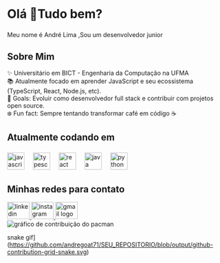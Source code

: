 <h1 align="left">Olá 👋Tudo bem?</h1>

###

<p align="left">Meu nome é André Lima ,Sou um desenvolvedor junior</p>

###

<h2 align="left">Sobre Mim</h2>

<p align="left">
  ✨ Universitário em BICT - Engenharia da Computação na UFMA <br>
  📚 Atualmente focado em aprender JavaScript e seu ecossistema (TypeScript, React, Node.js, etc).<br>
  🎯 Goals: Evoluir como desenvolvedor full stack e contribuir com projetos open source.<br>
  ❄️ Fun fact: Sempre tentando transformar café em código ☕
</p>


<h2 align="left">Atualmente codando em</h2>

###

<div align="left">
  <img src="https://cdn.jsdelivr.net/gh/devicons/devicon/icons/javascript/javascript-original.svg" height="40" alt="javascript logo"  />
  <img width="12" />
  <img src="https://cdn.jsdelivr.net/gh/devicons/devicon/icons/typescript/typescript-original.svg" height="40" alt="typescript logo"  />
  <img width="12" />
  <img src="https://cdn.jsdelivr.net/gh/devicons/devicon/icons/react/react-original.svg" height="40" alt="react logo"  />
  <img width="12" />
  <img src="https://cdn.jsdelivr.net/gh/devicons/devicon/icons/java/java-original.svg" height="40" alt="java logo"  />
  <img width="12" />
  <img src="https://cdn.jsdelivr.net/gh/devicons/devicon/icons/python/python-original.svg" height="40" alt="python logo"  />
</div>

###


<h2 align="left">Minhas redes para contato</h2>

<div align="left">
  <a href="https://www.linkedin.com/in/andr%C3%A9-lima-7822042a5" target="_blank">
    <img src="https://raw.githubusercontent.com/maurodesouza/profile-readme-generator/master/src/assets/icons/social/linkedin/default.svg" width="52" height="40" alt="linkedin logo" />
  </a>
  <a href="https://www.instagram.com/andrezxp" target="_blank">
    <img src="https://raw.githubusercontent.com/maurodesouza/profile-readme-generator/master/src/assets/icons/social/instagram/default.svg" width="52" height="40" alt="instagram logo" />
  </a>
  <a href="andre444dias@gmail.com">
    <img src="https://raw.githubusercontent.com/maurodesouza/profile-readme-generator/master/src/assets/icons/social/gmail/default.svg" width="52" height="40" alt="gmail logo" />
  </a>
</div>

</div>
<picture>
  <source media="(prefers-color-scheme: dark)" srcset="https://raw.githubusercontent.com/maurodesouza/maurodesouza/output/pacman-contribution-graph-dark.svg">
  <source media="(prefers-color-scheme: light)" srcset="https://raw.githubusercontent.com/maurodesouza/maurodesouza/output/pacman-contribution-graph.svg">
  <img alt="gráfico de contribuição do pacman" src="https://raw.githubusercontent.com/andregoat7/andregoat7/output/pacman-contribution-graph.svg">
</picture>


snake gif](https://github.com/andregoat71/SEU_REPOSITORIO/blob/output/github-contribution-grid-snake.svg)
